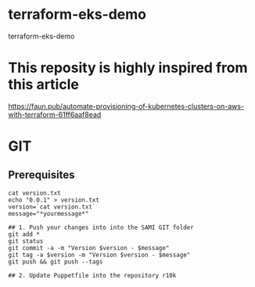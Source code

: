 # terraform-eks-demo
terraform-eks-demo

# This reposity is highly inspired from this article
https://faun.pub/automate-provisioning-of-kubernetes-clusters-on-aws-with-terraform-61ff6aaf8ead

# GIT
## Prerequisites
    cat version.txt  
    echo "0.0.1" > version.txt  
    version=`cat version.txt`  
    message="*yourmessage*"
    
    ## 1. Push your changes into into the SAMI GIT folder
    git add *  
    git status  
    git commit -a -m "Version $version - $message"  
    git tag -a $version -m "Version $version - $message"  
    git push && git push --tags  
    
    ## 2. Update Puppetfile into the repository r10k
